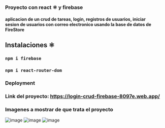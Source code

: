 ### Proyecto con react ⚛️ y firebase 
#### aplicacion de un crud de tareas, login, registros de usuarios, iniciar sesion de usuarios con correo electronico usando la base de datos de FireStore 


## Instalaciones  ⚛️
### `npm i firebase` 
### `npm i react-router-dom`

### Deployment

### Link del proyecto: https://login-crud-firebase-8097e.web.app/

### Imagenes a mostrar de que trata el proyecto

![image](https://user-images.githubusercontent.com/46203192/112253682-ca8ece80-8c24-11eb-9e88-f8d95c8687ab.png)
![image](https://user-images.githubusercontent.com/46203192/112253413-450b1e80-8c24-11eb-9a3e-0fa3afaa1fba.png)
![image](https://user-images.githubusercontent.com/46203192/112253532-7f74bb80-8c24-11eb-9398-b6ebba08b750.png)

